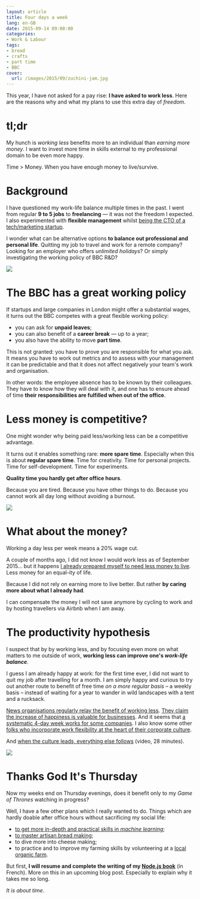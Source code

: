```yaml
---
layout: article
title: Four days a week
lang: en-GB
date: 2015-09-14 09:00:00
categories:
- Work & Labour
tags:
- bread
- crafts
- part time
- BBC
cover:
  url: /images/2015/09/zuchini-jam.jpg
---
```


This year, I have not asked for a pay rise: **I have asked to work less**. Here are the reasons why and what my plans to use this extra day of *freedom*.

<!--more-->

# tl;dr

My hunch is *working less* benefits more to an individual than *earning more money*. I want to invest more time in skills external to my professional domain to be even more happy.

Time > Money. When you have enough money to live/survive.

# Background

I have questioned my work-life balance multiple times in the past. I went from regular **9 to 5 jobs** to **freelancing** — it was not the freedom I expected. I also experimented with **flexible management** whilst [being the CTO of a tech/marketing startup](/2014/why-our-startup-failed/).

I wonder what can be alternative options **to balance out professional and personal life**. Quitting my job to travel and work for a remote company? Looking for an employer who offers *unlimited holidays*? Or simply investigating the working policy of BBC R&D?

![](/images/2015/09/dumplings.jpg)

# The BBC has a great working policy

If startups and large companies in London might offer a substantial wages, it turns out the BBC competes with a great flexible working policy:

- you can ask for **unpaid leaves**;
- you can also benefit of a **career break** — up to a year;
- you also have the ability to move **part time**.

This is not granted: you have to prove you are responsible for what you ask. It means you have to work out metrics and to assess with your management it can be predictable and that it does not affect negatively your team's work and organisation.

In other words: the employee absence has to be known by their colleagues. They have to know how they will deal with it, and one has to ensure ahead of time **their responsibilities are fulfilled when out of the office**.

# Less money is competitive?

One might wonder why being paid less/working less can be a competitive advantage.

It turns out it enables something rare: **more spare time**. Especially when this is about **regular spare time**. Time for creativity. Time for personal projects. Time for self-development. Time for experiments.

**Quality time you hardly get after office hours**.

Because you are tired. Because you have other things to do. Because you cannot work all day long without avoiding a burnout.

![](/images/2015/09/pumpkin-seeds.jpg)

# What about the money?

Working a day less per week means a 20% wage cut.

A couple of months ago, I did not know I would work less as of September 2015… but it happens [I already prepared myself to need less money to live](/2015/downscaling-phase-3/). Less money for an equal-ity of life.

Because I did not rely on earning more to live better. But rather **by caring more about what I already had**.

I can compensate the money I will not save anymore by cycling to work and by hosting travellers via Airbnb when I am away.

# The productivity hypothesis

I suspect that by by working less, and by focusing even more on what matters to me outside of work, **working less can improve one's *work-life balance***.

I guess I am already happy at work: for the first time ever, I did not want to quit my job after travelling for a month. I am simply happy and curious to try out another route to benefit of free time *on a more regular basis* – a weekly basis – instead of waiting for a year to wander in wild landscapes with a tent and a rucksack.

[News organisations regularly relay the benefit of working less](http://www.theguardian.com/money/2013/feb/22/four-day-week-less-is-more). [They claim the increase of happiness is valuable for businesses](http://www.theguardian.com/lifeandstyle/2015/jul/31/work-less-produce-more). And it seems that [a systematic 4-day week works for some companies](https://medium.com/articles-by-central/central-s-4-day-week-b280d8d05999). I also know some other [folks who incorporate work flexibility at the heart of their corporate culture](http://scopyleft.fr/en/).

And [when the culture leads, everything else follows](https://vimeo.com/102774091) (video, 28 minutes).

![](/images/2015/09/bread-basket.jpg)

# Thanks God It's Thursday

Now my weeks end on Thursday evenings, does it benefit only to my *Game of Thrones* watching in progress?

Well, I have a few other plans which I really wanted to do. Things which are hardly doable after office hours without sacrificing my social life:

- [to get more in-depth and practical skills in *machine learning*](https://www.coursera.org/specializations/machine-learning);
- [to master artisan bread making](http://blog.bakerybits.co.uk/);
- to dive more into cheese making;
- to practice and to improve my farming skills by volunteering at a [local organic farm](http://www.organiclea.org.uk/).

But first, **I will resume and complete the writing of my [Node.js book](https://github.com/oncletom/nodebook)** (in French). More on this in an upcoming blog post. Especially to explain why it takes me so long.

*It is about time*.
